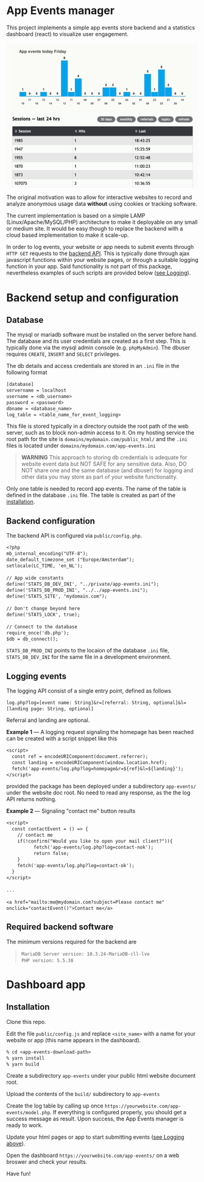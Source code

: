 # App Events manager

This project implements a simple app events store backend and a statistics dashboard (react) 
to visualize user engagement.

![AppEvents Dashboard](./app-events-dashboard.png)

The original motivation was to allow for interactive websites to record and analyze anonymous 
usage data **without** using cookies or tracking software.

The current implementation is based on a simple LAMP (Linux/Apache/MySQL/PHP) architecture to make 
it deployable on any small or medium site. It would be easy though to replace the backend with a 
cloud based implementation to make it scale-up.

In order to log events, your website or app needs to submit events through `HTTP GET` requests 
to the [backend API](#logging). This is typically done through ajax javascript functions within your website pages, 
or through a suitable logging function in your app. Said functionality is not part of this package, 
nevertheless examples of such scripts are provided below ([see Logging](#logging-events)).


# Backend setup and configuration

## Database

The mysql or mariadb software must be installed on the server before hand. 
The database and its user credentials are created as a first step. 
This is typically done via the mysql admin console (e.g. `phpMyAdmin`). The dbuser requires `CREATE`, `INSERT` and
`SELECT` privileges.  

The db details and access credentials are stored in an `.ini` file in the following format
```
[database] 
servername = localhost 
username = <db_username> 
password = <password> 
dbname = <database_name>
log_table = <table_name_for_event_logging>
```

This file is stored typically in a directory outside the root path of the web server, 
such as to block non-admin access to it. On my hosting service the root path for the site is 
`domains/mydomain.com/public_html/` and the `.ini` files is located under 
`domains/mydomain.com/app-events.ini`  

>**WARNING** This approach to storing db credentials is adequate for website event data but NOT SAFE for any sensitive data.
Also, DO NOT share one and the same database (and dbuser) for logging and other data you may store as part of your 
website functionality. 

Only one table is needed to record app events. The name of the table is defined in the database `.ini` file. The table is created
as part of the [installation](#installation).

## Backend configuration

The backend API is configured via `public/config.php`. 
``` 
<?php
mb_internal_encoding("UTF-8");
date_default_timezone_set ("Europe/Amsterdam");
setlocale(LC_TIME, 'en_NL');

// App wide constants
define('STATS_DB_DEV_INI', "../private/app-events.ini");
define('STATS_DB_PROD_INI', "../../app-events.ini");
define('STATS_SITE', "mydomain.com");

// Don't change beyond here
define('STATS_LOCK', true);

// Connect to the database
require_once('db.php');
$db = db_connect();
``` 
`STATS_DB_PROD_INI` points to the locaion of the database `.ini` file, 
`STATS_DB_DEV_INI` for the same file in a development environment.

## Logging events

The logging API consist of a single entry point, defined as follows

```
log.php?log=[event name: String]&r=[referral: String, optional]&l=[landing page: String, optional]
```

Referral and landing are optional.  

**Example 1**  — A logging request signaling the homepage has been reached can be created with a 
script snippet like this
```
<script>
  const ref = encodeURIComponent(document.referrer);
  const landing = encodeURIComponent(window.location.href);
  fetch('app-events/log.php?log=homepage&r=${ref}&l=${landing}');
</script>
```
provided the package has been deployed under a subdirectory `app-events/` under the website doc root.
No need to read any response, as the the log API returns nothing.

**Example 2** — Signaling "contact me" button results 
```
<script>
  const contactEvent = () => {
    // contact me 
    if(!confirm("Would you like to open your mail client?")){
          fetch('app-events/log.php?log=contact-nok');
          return false;
    } 
    fetch('app-events/log.php?log=contact-ok');
  }
</script>

...

<a href="mailto:me@mydomain.com?subject=Please contact me" onclick="contactEvent()">Contact me</a>
```

## Required backend software

The minimum versions required for the backend are  
>`MariaDB Server version: 10.3.24-MariaDB-cll-lve`  
>`PHP version: 5.5.38`

# Dashboard app

## Installation

Clone this repo.  

Edit the file `public/config.js` and replace `<site_name>` with a name for your website or app (this name appears in the dashboard). 

```
% cd <app-events-download-path>
% yarn install
% yarn build
```
Create a subdirectory `app-events` under your public html website document root.  

Upload the contents of the `build/` subdirectory to `app-events`  

Create the log table by calling up once `https://yourwebsite.com/app-events/model.php`. If everything is configured properly,
you should get a success message as result. Upon success, the App Events manager is ready to work. 

Update your html pages or app to start submitting events ([see Logging above](#logging-events)).

Open the dashboard `https://yourwebsite.com/app-events/` on a web broswer
and check your results.

Have fun!
